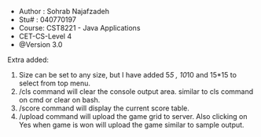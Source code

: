 * Author : Sohrab Najafzadeh
* Stu# : 040770197
* Course: CST8221 - Java Applications
* CET-CS-Level 4
* @Version 3.0


Extra added:
1. Size can be set to any size, but I have added 5*5 , 10*10 and 15*15 to select from top menu.
2. /cls command will clear the console output area. similar to cls command on cmd or clear on bash.
3. /score command will display the current score table.
4. /upload command will upload the game grid to server. Also clicking on Yes when game is won will upload the game similar to sample output.


